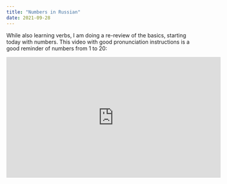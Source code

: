 ```yaml
---
title: "Numbers in Russian"
date: 2021-09-28
---
```


While also learning verbs, I am doing a re-review of the basics, starting today with numbers. This video with good pronunciation instructions is a good reminder of numbers from 1 to 20:

<div class="tube-embed">
<iframe width="560" height="315" src="https://www.youtube.com/embed/x4zRgBLozYs" title="YouTube video player" frameborder="0" allow="accelerometer; autoplay; clipboard-write; encrypted-media; gyroscope; picture-in-picture" allowfullscreen></iframe>
</div>